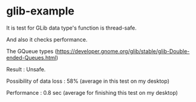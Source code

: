 # glib-example

It is test for GLib data type's function is thread-safe.

And also it checks performance.



The GQueue types (https://developer.gnome.org/glib/stable/glib-Double-ended-Queues.html)

Result : Unsafe.

Possibility of data loss : 58% (average in this test on my desktop)

Performance : 0.8 sec (average for finishing this test on my desktop)

